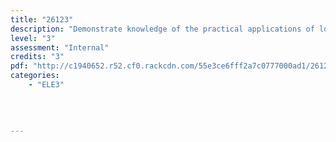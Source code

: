 ```yaml
---
title: "26123"
description: "Demonstrate knowledge of the practical applications of logic circuits"
level: "3"
assessment: "Internal"
credits: "3"
pdf: "http://c1940652.r52.cf0.rackcdn.com/55e3ce6fff2a7c0777000ad1/26123.pdf"
categories:
    - "ELE3"
    
    
    
    
---
```

